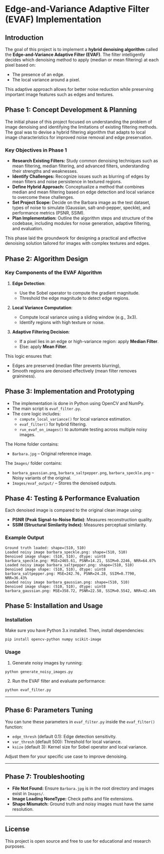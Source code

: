 
# Edge-and-Variance Adaptive Filter (EVAF) Implementation

## Introduction

The goal of this project is to implement a **hybrid denoising algorithm** called the **Edge-and-Variance Adaptive Filter (EVAF)**. The filter intelligently decides which denoising method to apply (median or mean filtering) at each pixel based on:

- The presence of an edge.
- The local variance around a pixel.

This adaptive approach allows for better noise reduction while preserving important image features such as edges and textures.

## Phase 1: Concept Development & Planning

The initial phase of this project focused on understanding the problem of image denoising and identifying the limitations of existing filtering methods. The goal was to devise a hybrid filtering algorithm that adapts to local image characteristics for improved noise removal and edge preservation.

### Key Objectives in Phase 1

- **Research Existing Filters:** Study common denoising techniques such as mean filtering, median filtering, and advanced filters, understanding their strengths and weaknesses.
- **Identify Challenges:** Recognize issues such as blurring of edges by mean filters and noise persistence in textured regions.
- **Define Hybrid Approach:** Conceptualize a method that combines median and mean filtering based on edge detection and local variance to overcome these challenges.
- **Set Project Scope:** Decide on the Barbara image as the test dataset, types of noise to simulate (Gaussian, salt-and-pepper, speckle), and performance metrics (PSNR, SSIM).
- **Plan Implementation:** Outline the algorithm steps and structure of the codebase, including modules for noise generation, adaptive filtering, and evaluation.

This phase laid the groundwork for designing a practical and effective denoising solution tailored for images with complex textures and edges.

## Phase 2: Algorithm Design

### Key Components of the EVAF Algorithm

1. **Edge Detection**:
   - Use the Sobel operator to compute the gradient magnitude.
   - Threshold the edge magnitude to detect edge regions.

2. **Local Variance Computation**:
   - Compute local variance using a sliding window (e.g., 3x3).
   - Identify regions with high texture or noise.

3. **Adaptive Filtering Decision**:
   - If a pixel lies in an edge or high-variance region: apply **Median Filter**.
   - Else: apply **Mean Filter**.

This logic ensures that:

- Edges are preserved (median filter prevents blurring),
- Smooth regions are denoised effectively (mean filter removes graininess).

## Phase 3: Implementation and Prototyping

- The implementation is done in Python using OpenCV and NumPy.
- The main script is `evaf_filter.py`.
- The core logic includes:
  - `compute_local_variance()` for local variance estimation.
  - `evaf_filter()` for hybrid filtering.
  - `run_evaf_on_images()` to automate testing across multiple noisy images.

The Home folder contains:

- `Barbara.jpg` – Original reference image.

The `Images/` folder contains:

- `barbara_gaussian.png`, `barbara_saltpepper.png`, `barbara_speckle.png` – Noisy variants of the original.
- `Images/evaf_output/` – Stores the denoised outputs.

## Phase 4: Testing & Performance Evaluation

Each denoised image is compared to the original clean image using:

- **PSNR (Peak Signal-to-Noise Ratio)**: Measures reconstruction quality.
- **SSIM (Structural Similarity Index)**: Measures perceptual similarity.

### Example Output

```text
Ground truth loaded: shape=(510, 510)
Loaded noisy image barbara_speckle.png: shape=(510, 510)
Denoised image shape: (510, 510), dtype: uint8
barbara_speckle.png: MSE=2465.61, PSNR=14.21, SSIM=0.2246, NRR=64.07%
Loaded noisy image barbara_saltpepper.png: shape=(510, 510)
Denoised image shape: (510, 510), dtype: uint8
barbara_saltpepper.png: MSE=242.76, PSNR=24.28, SSIM=0.7790, NRR=36.43%
Loaded noisy image barbara_gaussian.png: shape=(510, 510)
Denoised image shape: (510, 510), dtype: uint8
barbara_gaussian.png: MSE=358.72, PSNR=22.58, SSIM=0.5542, NRR=42.44%

```

## Phase 5: Installation and Usage

### Installation

Make sure you have Python 3.x installed. Then, install dependencies:

```bash
pip install opencv-python numpy scikit-image
```

### Usage

1. Generate noisy images by running:

```bash
python generate_noisy_images.py
```

2. Run the EVAF filter and evaluate performance:

```bash
python evaf_filter.py
```

---

## Phase 6: Parameters Tuning

You can tune these parameters in `evaf_filter.py` inside the `evaf_filter()` function:

- `edge_thresh` (default 0.1): Edge detection sensitivity.
- `var_thresh` (default 500): Threshold for local variance.
- `ksize` (default 3): Kernel size for Sobel operator and local variance.

Adjust them for your specific use case to improve denoising.

---

## Phase 7: Troubleshooting

- **File Not Found:** Ensure `Barbara.jpg` is in the root directory and images exist in `Images/`.
- **Image Loading NoneType:** Check paths and file extensions.
- **Shape Mismatch:** Ground truth and noisy images must have the same resolution.

---

## License

This project is open source and free to use for educational and research purposes.
